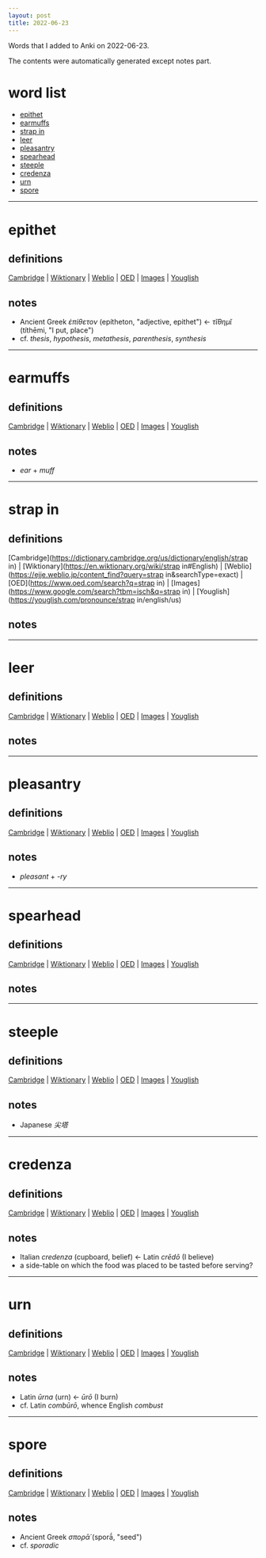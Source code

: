 ```yaml
---
layout: post
title: 2022-06-23
---
```


Words that I added to Anki on 2022-06-23.

The contents were automatically generated except notes part.
# word list
- [epithet](#epithet)
- [earmuffs](#earmuffs)
- [strap in](#strap-in)
- [leer](#leer)
- [pleasantry](#pleasantry)
- [spearhead](#spearhead)
- [steeple](#steeple)
- [credenza](#credenza)
- [urn](#urn)
- [spore](#spore)

---

# epithet
## definitions
[Cambridge](https://dictionary.cambridge.org/us/dictionary/english/epithet)
|
[Wiktionary](https://en.wiktionary.org/wiki/epithet#English)
|
[Weblio](https://ejje.weblio.jp/content_find?query=epithet&searchType=exact)
|
[OED](https://www.oed.com/search?q=epithet)
|
[Images](https://www.google.com/search?tbm=isch&q=epithet)
|
[Youglish](https://youglish.com/pronounce/epithet/english/us)

## notes
- Ancient Greek *ἐπίθετον* (epítheton, "adjective, epithet") <- *τῐ́θημῐ* (títhēmi, "I put, place")
- cf. *thesis*, *hypothesis*, *metathesis*, *parenthesis*, *synthesis*

---

# earmuffs
## definitions
[Cambridge](https://dictionary.cambridge.org/us/dictionary/english/earmuffs)
|
[Wiktionary](https://en.wiktionary.org/wiki/earmuffs#English)
|
[Weblio](https://ejje.weblio.jp/content_find?query=earmuffs&searchType=exact)
|
[OED](https://www.oed.com/search?q=earmuffs)
|
[Images](https://www.google.com/search?tbm=isch&q=earmuffs)
|
[Youglish](https://youglish.com/pronounce/earmuffs/english/us)

## notes
- *ear* + *muff*

---

# strap in
## definitions
[Cambridge](https://dictionary.cambridge.org/us/dictionary/english/strap in)
|
[Wiktionary](https://en.wiktionary.org/wiki/strap in#English)
|
[Weblio](https://ejje.weblio.jp/content_find?query=strap in&searchType=exact)
|
[OED](https://www.oed.com/search?q=strap in)
|
[Images](https://www.google.com/search?tbm=isch&q=strap in)
|
[Youglish](https://youglish.com/pronounce/strap in/english/us)

## notes

---

# leer
## definitions
[Cambridge](https://dictionary.cambridge.org/us/dictionary/english/leer)
|
[Wiktionary](https://en.wiktionary.org/wiki/leer#English)
|
[Weblio](https://ejje.weblio.jp/content_find?query=leer&searchType=exact)
|
[OED](https://www.oed.com/search?q=leer)
|
[Images](https://www.google.com/search?tbm=isch&q=leer)
|
[Youglish](https://youglish.com/pronounce/leer/english/us)

## notes

---

# pleasantry
## definitions
[Cambridge](https://dictionary.cambridge.org/us/dictionary/english/pleasantry)
|
[Wiktionary](https://en.wiktionary.org/wiki/pleasantry#English)
|
[Weblio](https://ejje.weblio.jp/content_find?query=pleasantry&searchType=exact)
|
[OED](https://www.oed.com/search?q=pleasantry)
|
[Images](https://www.google.com/search?tbm=isch&q=pleasantry)
|
[Youglish](https://youglish.com/pronounce/pleasantry/english/us)

## notes
- *pleasant* + *-ry*

---

# spearhead
## definitions
[Cambridge](https://dictionary.cambridge.org/us/dictionary/english/spearhead)
|
[Wiktionary](https://en.wiktionary.org/wiki/spearhead#English)
|
[Weblio](https://ejje.weblio.jp/content_find?query=spearhead&searchType=exact)
|
[OED](https://www.oed.com/search?q=spearhead)
|
[Images](https://www.google.com/search?tbm=isch&q=spearhead)
|
[Youglish](https://youglish.com/pronounce/spearhead/english/us)

## notes

---

# steeple
## definitions
[Cambridge](https://dictionary.cambridge.org/us/dictionary/english/steeple)
|
[Wiktionary](https://en.wiktionary.org/wiki/steeple#English)
|
[Weblio](https://ejje.weblio.jp/content_find?query=steeple&searchType=exact)
|
[OED](https://www.oed.com/search?q=steeple)
|
[Images](https://www.google.com/search?tbm=isch&q=steeple)
|
[Youglish](https://youglish.com/pronounce/steeple/english/us)

## notes
- Japanese *尖塔*

---

# credenza
## definitions
[Cambridge](https://dictionary.cambridge.org/us/dictionary/english/credenza)
|
[Wiktionary](https://en.wiktionary.org/wiki/credenza#English)
|
[Weblio](https://ejje.weblio.jp/content_find?query=credenza&searchType=exact)
|
[OED](https://www.oed.com/search?q=credenza)
|
[Images](https://www.google.com/search?tbm=isch&q=credenza)
|
[Youglish](https://youglish.com/pronounce/credenza/english/us)

## notes
- Italian *credenza* (cupboard, belief) <- Latin *crēdō* (I believe)
- a side-table on which the food was placed to be tasted before serving?

---

# urn
## definitions
[Cambridge](https://dictionary.cambridge.org/us/dictionary/english/urn)
|
[Wiktionary](https://en.wiktionary.org/wiki/urn#English)
|
[Weblio](https://ejje.weblio.jp/content_find?query=urn&searchType=exact)
|
[OED](https://www.oed.com/search?q=urn)
|
[Images](https://www.google.com/search?tbm=isch&q=urn)
|
[Youglish](https://youglish.com/pronounce/urn/english/us)

## notes
- Latin *ūrna* (urn) <- *ūrō* (I burn)
- cf. Latin *combūrō*, whence English *combust*

---

# spore
## definitions
[Cambridge](https://dictionary.cambridge.org/us/dictionary/english/spore)
|
[Wiktionary](https://en.wiktionary.org/wiki/spore#English)
|
[Weblio](https://ejje.weblio.jp/content_find?query=spore&searchType=exact)
|
[OED](https://www.oed.com/search?q=spore)
|
[Images](https://www.google.com/search?tbm=isch&q=spore)
|
[Youglish](https://youglish.com/pronounce/spore/english/us)

## notes
- Ancient Greek *σπορᾱ́* (sporā́, "seed")
- cf. *sporadic*


